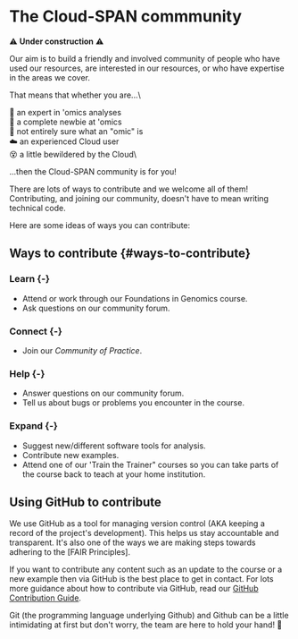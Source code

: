 # The Cloud-SPAN commmunity
⚠️ **Under construction** ⚠️

Our aim is to build a friendly and involved community of people who have used our resources, are interested in our resources, or who have expertise in the areas we cover.

That means that whether you are...\

🧬 an expert in 'omics analyses \
🤔 a complete newbie at 'omics \
🤷 not entirely sure what an "omic" is \
☁️ an experienced Cloud user\
😵 a little bewildered by the Cloud\

...then the Cloud-SPAN community is for you!

There are lots of ways to contribute and we welcome all of them! Contributing, and joining our community, doesn't have to mean writing technical code.

Here are some ideas of ways you can contribute:

## Ways to contribute {#ways-to-contribute}

### Learn {-}
- Attend or work through our Foundations in Genomics course.
- Ask questions on our community forum.

### Connect {-}
- Join our *Community of Practice*.

### Help {-}
- Answer questions on our community forum.
- Tell us about bugs or problems you encounter in the course.

### Expand {-}
- Suggest new/different software tools for analysis.
- Contribute new examples.
- Attend one of our 'Train the Trainer" courses so you can take parts of the course back to teach at your home institution.

## Using GitHub to contribute
We use GitHub as a tool for managing version control (AKA keeping a record of the project's development). This helps us stay accountable and transparent. It's also one of the ways we are making steps towards adhering to the [FAIR Principles].

If you want to contribute any content such as an update to the course or a new example then via GitHub is the best place to get in contact. For lots more guidance about how to contribute via GitHub, read our [GitHub Contribution Guide](https://github.com/Cloud-SPAN/CloudSPAN-handbook/blob/main/CONTRIBUTING.md).

Git (the programming language underlying Github) and Github can be a little intimidating at first but don't worry, the team are here to hold your hand! 🤝
